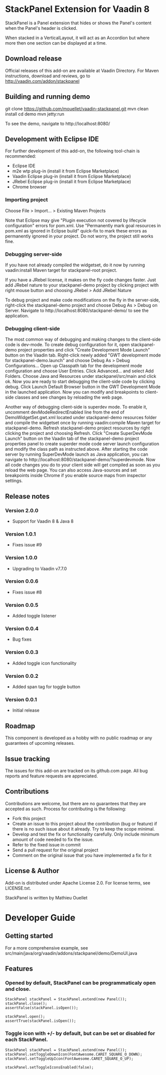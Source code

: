 # StackPanel Extension for Vaadin 8

StackPanel is a Panel extension that hides or shows the Panel's content when the Panel's header is clicked.

When stacked in a VerticalLayout, it will act as an Accordion but where more then one section can be displayed at a time.

## Download release

Official releases of this add-on are available at Vaadin Directory. For Maven instructions, download and reviews, go to http://vaadin.com/addon/stackpanel

## Building and running demo

git clone https://github.com/mouellet/vaadin-stackpanel.git
mvn clean install
cd demo
mvn jetty:run

To see the demo, navigate to http://localhost:8080/

## Development with Eclipse IDE

For further development of this add-on, the following tool-chain is recommended:
- Eclipse IDE
- m2e wtp plug-in (install it from Eclipse Marketplace)
- Vaadin Eclipse plug-in (install it from Eclipse Marketplace)
- JRebel Eclipse plug-in (install it from Eclipse Marketplace)
- Chrome browser

### Importing project

Choose File > Import... > Existing Maven Projects

Note that Eclipse may give "Plugin execution not covered by lifecycle configuration" errors for pom.xml. Use "Permanently mark goal resources in pom.xml as ignored in Eclipse build" quick-fix to mark these errors as permanently ignored in your project. Do not worry, the project still works fine. 

### Debugging server-side

If you have not already compiled the widgetset, do it now by running vaadin:install Maven target for stackpanel-root project.

If you have a JRebel license, it makes on the fly code changes faster. Just add JRebel nature to your stackpanel-demo project by clicking project with right mouse button and choosing JRebel > Add JRebel Nature

To debug project and make code modifications on the fly in the server-side, right-click the stackpanel-demo project and choose Debug As > Debug on Server. Navigate to http://localhost:8080/stackpanel-demo/ to see the application.

### Debugging client-side

The most common way of debugging and making changes to the client-side code is dev-mode. To create debug configuration for it, open stackpanel-demo project properties and click "Create Development Mode Launch" button on the Vaadin tab. Right-click newly added "GWT development mode for stackpanel-demo.launch" and choose Debug As > Debug Configurations... Open up Classpath tab for the development mode configuration and choose User Entries. Click Advanced... and select Add Folders. Choose Java and Resources under stackpanel/src/main and click ok. Now you are ready to start debugging the client-side code by clicking debug. Click Launch Default Browser button in the GWT Development Mode in the launched application. Now you can modify and breakpoints to client-side classes and see changes by reloading the web page. 

Another way of debugging client-side is superdev mode. To enable it, uncomment devModeRedirectEnabled line from the end of DemoWidgetSet.gwt.xml located under stackpanel-demo resources folder and compile the widgetset once by running vaadin:compile Maven target for stackpanel-demo. Refresh stackpanel-demo project resources by right clicking the project and choosing Refresh. Click "Create SuperDevMode Launch" button on the Vaadin tab of the stackpanel-demo project properties panel to create superder mode code server launch configuration and modify the class path as instructed above. After starting the code server by running SuperDevMode launch as Java application, you can navigate to http://localhost:8080/stackpanel-demo/?superdevmode. Now all code changes you do to your client side will get compiled as soon as you reload the web page. You can also access Java-sources and set breakpoints inside Chrome if you enable source maps from inspector settings. 

 
## Release notes

### Version 2.0.0
- Support for Vaadin 8 & Java 8

### Version 1.0.1
- Fixes issue #9

### Version 1.0.0
- Upgrading to Vaadin v7.7.0 

### Version 0.0.6
- Fixes issue #8

### Version 0.0.5
- Added toggle listener

### Version 0.0.4
- Bug fixes

### Version 0.0.3
- Added toggle icon functionality

### Version 0.0.2
- Added span tag for toggle button

### Version 0.0.1
- Initial release

## Roadmap

This component is developed as a hobby with no public roadmap or any guarantees of upcoming releases.

## Issue tracking

The issues for this add-on are tracked on its github.com page. All bug reports and feature requests are appreciated. 

## Contributions

Contributions are welcome, but there are no guarantees that they are accepted as such. Process for contributing is the following:
- Fork this project
- Create an issue to this project about the contribution (bug or feature) if there is no such issue about it already. Try to keep the scope minimal.
- Develop and test the fix or functionality carefully. Only include minimum amount of code needed to fix the issue.
- Refer to the fixed issue in commit
- Send a pull request for the original project
- Comment on the original issue that you have implemented a fix for it

## License & Author

Add-on is distributed under Apache License 2.0. For license terms, see LICENSE.txt.

StackPanel is written by Mathieu Ouellet

# Developer Guide

## Getting started

For a more comprehensive example, see src/main/java/org/vaadin/addons/stackpanel/demo/DemoUI.java

## Features

### Opened by default, StackPanel can be programmaticaly open and close.

```
StackPanel stackPanel = StackPanel.extend(new Panel());
stackPanel.close();
assertFalse(stackPanel.isOpen());

stackPanel.open();
assertTrue(stackPanel.isOpen());
```

### Toggle icon with +/- by default, but can be set or disabled for each StackPanel.

```
StackPanel stackPanel = StackPanel.extend(new Panel());
stackPanel.setToggleDownIcon(FontAwesome.CARET_SQUARE_O_DOWN);
stackPanel.setToggleUpIcon(FontAwesome.CARET_SQUARE_O_UP);

stackPanel.setToggleIconsEnabled(false);
```
